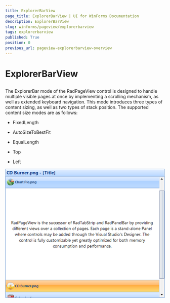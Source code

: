 ```yaml
---
title: ExplorerBarView
page_title: ExplorerBarView | UI for WinForms Documentation
description: ExplorerBarView
slug: winforms/pageview/explorerbarview
tags: explorerbarview
published: True
position: 0
previous_url: pageview-explorerbarview-overview
---
```


# ExplorerBarView



## 

The ExplorerBar mode of the RadPageView control is designed to handle multiple visible pages at once by implementing a scrolling mechanism, as well as extended keyboard navigation. This mode introduces three types of content sizing, as well as two types of stack position. The supported content size modes are as follows:

* FixedLength

* AutoSizeToBestFit

* EqualLength

* Top

* Left
 
![pageview-explorerbarview-overview 001](images/pageview-explorerbarview-overview001.png)
